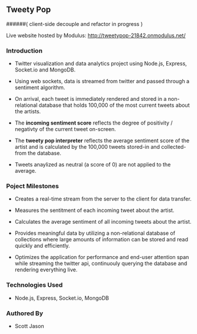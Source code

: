 ## Tweety Pop
######( client-side decouple and refactor in progress )

Live website hosted by Modulus: http://tweetypop-21842.onmodulus.net/

### Introduction

- Twitter visualization and data analytics project using Node.js, Express, Socket.io and MongoDB.

- Using web sockets, data is streamed from twitter and passed through a sentiment algorithm.

- On arrival, each tweet is immediately rendered and stored in a non-relational database that holds 100,000 of the most current tweets about the artists.

- The **incoming sentiment score** reflects the degree of positivity / negativty of the current tweet on-screen.

- The **tweety pop interpreter** reflects the average sentiment score of the artist and is calculated by the 100,000 tweets stored-in and collected-from the database.

- Tweets anaylized as neutral (a score of 0) are not applied to the average.

### Poject Milestones

- Creates a real-time stream from the server to the client for data transfer.

- Measures the sentitment of each incoming tweet about the artist.

- Calculates the average sentiment of all incoming tweets about the artist.

- Provides meaningful data by utilizing a non-relational database of collections where large amounts of information can be stored and read quickly and efficiently.

- Optimizes the application for performance and end-user attention span while streaming the twitter api, continuouly querying the database and rendering everything live.

### Technologies Used

- Node.js, Express, Socket.io, MongoDB

### Authored By
- Scott Jason
